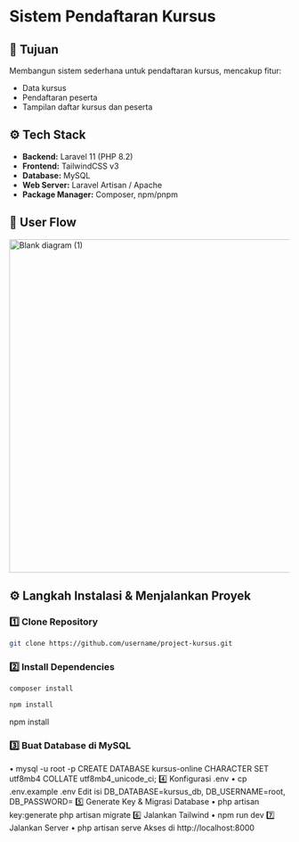 # Sistem Pendaftaran Kursus

## 🎯 Tujuan
Membangun sistem sederhana untuk pendaftaran kursus, mencakup fitur:
- Data kursus
- Pendaftaran peserta
- Tampilan daftar kursus dan peserta

## ⚙️ Tech Stack

- **Backend:** Laravel 11 (PHP 8.2)  
- **Frontend:** TailwindCSS v3  
- **Database:** MySQL  
- **Web Server:** Laravel Artisan / Apache  
- **Package Manager:** Composer, npm/pnpm  

## 🧠 User Flow
<img width="1745" height="598" alt="Blank diagram (1)" src="https://github.com/user-attachments/assets/ce5f8312-eb91-4a5f-9fc6-37d6324d5b3c" />

## ⚙️ Langkah Instalasi & Menjalankan Proyek


### 1️⃣ Clone Repository
```bash
git clone https://github.com/username/project-kursus.git
```
### 2️⃣ Install Dependencies
```bash
composer install
```
```bash
npm install
```
npm install
### 3️⃣ Buat Database di MySQL
•	mysql -u root -p
CREATE DATABASE kursus-online CHARACTER SET utf8mb4 COLLATE utf8mb4_unicode_ci;
4️⃣ Konfigurasi .env
•	cp .env.example .env
Edit isi DB_DATABASE=kursus_db, DB_USERNAME=root, DB_PASSWORD=
5️⃣ Generate Key & Migrasi Database
•	php artisan key:generate
php artisan migrate
6️⃣ Jalankan Tailwind
•	npm run dev
7️⃣ Jalankan Server
•	php artisan serve
Akses di http://localhost:8000
